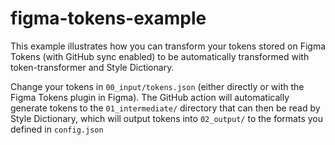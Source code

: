 # figma-tokens-example

This example illustrates how you can transform your tokens stored on Figma Tokens (with GitHub sync enabled) to be automatically transformed with token-transformer and Style Dictionary.

Change your tokens in `00_input/tokens.json` (either directly or with the Figma Tokens plugin in Figma). The GitHub action will automatically generate tokens to the `01_intermediate/` directory that can then be read by Style Dictionary, which will output tokens into `02_output/` to the formats you defined in `config.json`
